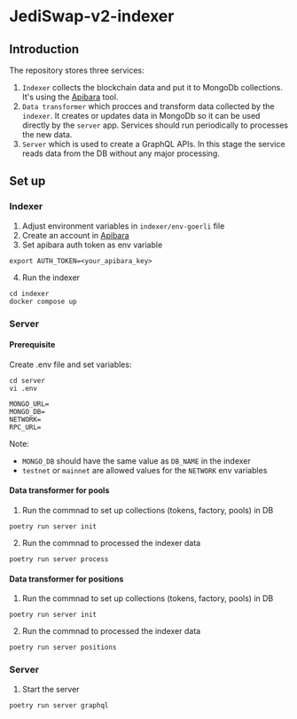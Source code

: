 # JediSwap-v2-indexer

## Introduction

The repository stores three services:

1. `Indexer` collects the blockchain data and put it to MongoDb collections. It's using the [Apibara](https://www.apibara.com/) tool.
2. `Data transformer` which procces and transform data collected by the `indexer`. It creates or updates data in MongoDb so it can be used directly by the `server` app. Services should run periodically to processes the new data.
3. `Server` which is used to create a GraphQL APIs. In this stage the service reads data from the DB without any major processing.
 
## Set up

### Indexer

1. Adjust environment variables in `indexer/env-goerli` file
2. Create an account in [Apibara](https://app.apibara.com/auth/register)
3. Set apibara auth token as env variable

```
export AUTH_TOKEN=<your_apibara_key>
```

4. Run the indexer

```
cd indexer
docker compose up
```

### Server

#### Prerequisite

Create .env file and set variables:

```
cd server
vi .env
```
```
MONGO_URL=
MONGO_DB=
NETWORK=
RPC_URL=
```

Note:
- `MONGO_DB` should have the same value as `DB_NAME` in the indexer
- `testnet` or `mainnet` are allowed values for the `NETWORK` env variables

#### Data transformer for pools

1. Run the commnad to set up collections (tokens, factory, pools) in DB

```
poetry run server init
```

2. Run the commnad to processed the indexer data

```
poetry run server process
```

#### Data transformer for positions

1. Run the commnad to set up collections (tokens, factory, pools) in DB

```
poetry run server init
```

2. Run the commnad to processed the indexer data

```
poetry run server positions
```

### Server

1. Start the server

```
poetry run server graphql
```